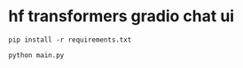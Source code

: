 # hf transformers gradio chat ui
```commandline
pip install -r requirements.txt
```
```commandline
python main.py
```